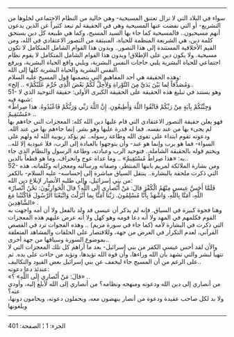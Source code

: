 ------------------------------------------------------------------------

سواء في البلاد التي لا تزال تعتنق المسيحية- وهي خالية من النظام
الاجتماعي لخلوها من التشريع- أو التي نفضت عنها المسيحية وهي في الحقيقة
لم تبعد كثيراً عن الذين يدعون أنهم مسيحيون.. فالمسيحية كما جاء بها السيد
المسيح، وكما هي طبيعة كل دين يستحق كلمة دين، هي الشريعة المنظمة للحياة،
المنبثقة من التصور الاعتقادي في الله، ومن القيم الأخلاقية المستندة إلى
هذا التصور.. وبدون هذا القوام الشامل المتكامل لا تكون مسيحية. ولا يكون
دين على الإطلاق! وبدون هذا القوام الشامل المتكامل لا يقوم نظام اجتماعي
للحياة البشرية يلبي حاجات النفس البشرية، ويلبي واقع الحياة البشرية،
ويرفع النفس البشرية والحياة البشرية كلها إلى الله.  
وهذه الحقيقة هي أحد المفاهيم التي يتضمنها قول المسيح عليه السلام:  
«وَمُصَدِّقاً لِما بَيْنَ يَدَيَّ مِنَ التَّوْراةِ وَلِأُحِلَّ لَكُمْ بَعْضَ الَّذِي حُرِّمَ عَلَيْكُمْ» .. إلخ..  
51- وهو يستند في تبليغ هذه الحقيقة على الحقيقة الكبرى الأولى: حقيقة
التوحيد الذي لا شبهة فيه:  
«وَجِئْتُكُمْ بِآيَةٍ مِنْ رَبِّكُمْ فَاتَّقُوا اللَّهَ وَأَطِيعُونِ. إِنَّ اللَّهَ رَبِّي وَرَبُّكُمْ فَاعْبُدُوهُ. هذا
صِراطٌ مُسْتَقِيمٌ» ..  
فهو يعلن حقيقة التصور الاعتقادي التي قام عليها دين الله كله: المعجزات
التي جاءهم بها لم يجىء بها من عند نفسه. فما له قدرة عليها وهو بشر. إنما
جاءهم بها من عند الله. ودعوته تقوم ابتداء على تقوى الله وطاعة رسوله.. ثم
يؤكد ربوبية الله له ولهم على السواء- فما هو برب وإنما هو عبد- وأن
يتوجهوا بالعبادة إلى الرب، فلا عبودية إلا لله.. ويختم قوله بالحقيقة
الشاملة.. فتوحيد الرب وعبادته، وطاعة الرسول والنظام الذي جاء به: «هذا
صِراطٌ مُسْتَقِيمٌ» .. وما عداه عوج وانحراف. وما هو قطعاً بالدين..  
52- ومن بشارة الملائكة لمريم بابنها المنتظر، وصفاته ورسالته ومعجزاته
وكلماته، هذه التي ذكرت ملحقة بالبشارة.. ينتقل السياق مباشرة إلى إحساسه-
عليه السلام- بالكفر من بني إسرائيل، وإلى طلبه الأنصار لإبلاغ دين الله:  
«فَلَمَّا أَحَسَّ عِيسى مِنْهُمُ الْكُفْرَ قالَ: مَنْ أَنْصارِي إِلَى اللَّهِ؟ قالَ الْحَوارِيُّونَ: نَحْنُ
أَنْصارُ اللَّهِ، آمَنَّا بِاللَّهِ، وَاشْهَدْ بِأَنَّا مُسْلِمُونَ. رَبَّنا آمَنَّا بِما أَنْزَلْتَ وَاتَّبَعْنَا
الرَّسُولَ فَاكْتُبْنا مَعَ الشَّاهِدِينَ» .  
وهنا فجوة كبيرة في السياق. فإنه لم يذكر أن عيسى قد ولد بالفعل ولا أن أمه
واجهت به القوم فكلمهم في المهد ولا أنه دعا قومه وهو كهل ولا أنه عرض
عليهم هذه المعجزات التي ذكرت في البشارة لأمه (كما جاء في سورة مريم) ..
وهذه الفجوات ترد في القصص القرآني، لعدم التكرار في العرض من جهة،
وللاقتصار على الحلقات والمشاهد المتعلقة بموضوع السورة وسياقها من جهة
أخرى..  
والأن لقد أحس عيسى الكفر من بني إسرائيل- بعد ما أراهم كل تلك المعجزات
التي لا تتهيأ لبشر والتي تشهد بأن الله وراءها، وأن قوة الله تؤيدها،
وتؤيد من جاءت على يده. ثم على الرغم من أن المسيح جاء ليخفف عن بني
إسرائيل بعض القيود والتكاليف..  
عندئذ دعا دعوته:  
«قالَ: مَنْ أَنْصارِي إِلَى اللَّهِ» ؟» ..  
من أنصاري إلى دين الله ودعوته ومنهجه ونظامه؟ من أنصاري إلى الله لأبلغ
إليه، وأودي عنه؟  
ولا بد لكل صاحب عقيدة ودعوة من أنصار ينهضون معه، ويحملون دعوته، ويحامون
دونها، ويلغونها

------------------------------------------------------------------------

الجزء: 1 ¦ الصفحة: 401
